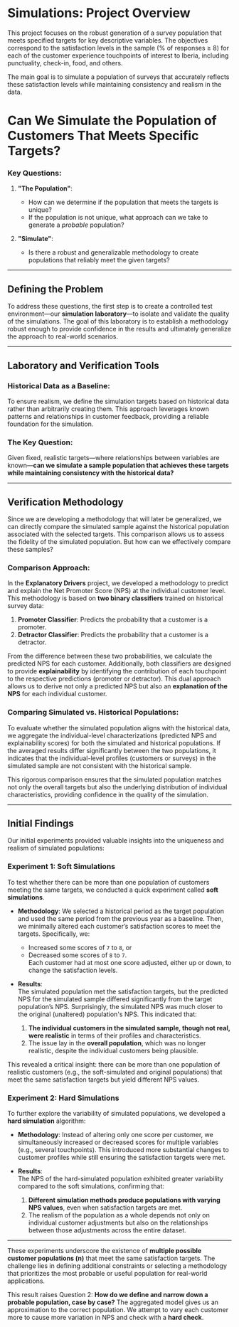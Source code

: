 # Simulations: Project Overview

This project focuses on the robust generation of a survey population that meets specified targets for key descriptive variables. The objectives correspond to the satisfaction levels in the sample (% of responses ≥ 8) for each of the customer experience touchpoints of interest to Iberia, including punctuality, check-in, food, and others.

The main goal is to simulate a population of surveys that accurately reflects these satisfaction levels while maintaining consistency and realism in the data.

# Can We Simulate the Population of Customers That Meets Specific Targets?

### Key Questions:

1. **"The Population"**:  
   - How can we determine if the population that meets the targets is unique?  
   - If the population is not unique, what approach can we take to generate a *probable* population?

2. **"Simulate"**:  
   - Is there a robust and generalizable methodology to create populations that reliably meet the given targets?  

---

## Defining the Problem

To address these questions, the first step is to create a controlled test environment—our **simulation laboratory**—to isolate and validate the quality of the simulations. The goal of this laboratory is to establish a methodology robust enough to provide confidence in the results and ultimately generalize the approach to real-world scenarios.  

---

## Laboratory and Verification Tools

### Historical Data as a Baseline:  
To ensure realism, we define the simulation targets based on historical data rather than arbitrarily creating them. This approach leverages known patterns and relationships in customer feedback, providing a reliable foundation for the simulation.

### The Key Question:  
Given fixed, realistic targets—where relationships between variables are known—**can we simulate a sample population that achieves these targets while maintaining consistency with the historical data?**

---

## Verification Methodology

Since we are developing a methodology that will later be generalized, we can directly compare the simulated sample against the historical population associated with the selected targets. This comparison allows us to assess the fidelity of the simulated population. But how can we effectively compare these samples?  

### Comparison Approach:  
In the **Explanatory Drivers** project, we developed a methodology to predict and explain the Net Promoter Score (NPS) at the individual customer level. This methodology is based on **two binary classifiers** trained on historical survey data:  

1. **Promoter Classifier**: Predicts the probability that a customer is a promoter.  
2. **Detractor Classifier**: Predicts the probability that a customer is a detractor.  

From the difference between these two probabilities, we calculate the predicted NPS for each customer. Additionally, both classifiers are designed to provide **explainability** by identifying the contribution of each touchpoint to the respective predictions (promoter or detractor). This dual approach allows us to derive not only a predicted NPS but also an **explanation of the NPS** for each individual customer.  

### Comparing Simulated vs. Historical Populations:  
To evaluate whether the simulated population aligns with the historical data, we aggregate the individual-level characterizations (predicted NPS and explainability scores) for both the simulated and historical populations. If the averaged results differ significantly between the two populations, it indicates that the individual-level profiles (customers or surveys) in the simulated sample are not consistent with the historical sample.

This rigorous comparison ensures that the simulated population matches not only the overall targets but also the underlying distribution of individual characteristics, providing confidence in the quality of the simulation.

---

## Initial Findings

Our initial experiments provided valuable insights into the uniqueness and realism of simulated populations:

### Experiment 1: Soft Simulations
To test whether there can be more than one population of customers meeting the same targets, we conducted a quick experiment called **soft simulations**.  
- **Methodology**: We selected a historical period as the target population and used the same period from the previous year as a baseline. Then, we minimally altered each customer’s satisfaction scores to meet the targets. Specifically, we:
  - Increased some scores of `7` to `8`, or
  - Decreased some scores of `8` to `7`.  
  Each customer had at most one score adjusted, either up or down, to change the satisfaction levels.  

- **Results**:  
  The simulated population met the satisfaction targets, but the predicted NPS for the simulated sample differed significantly from the target population’s NPS. Surprisingly, the simulated NPS was much closer to the original (unaltered) population's NPS. This indicated that:
  1. **The individual customers in the simulated sample, though not real, were realistic** in terms of their profiles and characteristics.  
  2. The issue lay in the **overall population**, which was no longer realistic, despite the individual customers being plausible.  

This revealed a critical insight: there can be more than one population of realistic customers (e.g., the soft-simulated and original populations) that meet the same satisfaction targets but yield different NPS values.  

### Experiment 2: Hard Simulations
To further explore the variability of simulated populations, we developed a **hard simulation** algorithm:  
- **Methodology**: Instead of altering only one score per customer, we simultaneously increased or decreased scores for multiple variables (e.g., several touchpoints). This introduced more substantial changes to customer profiles while still ensuring the satisfaction targets were met.  

- **Results**:  
  The NPS of the hard-simulated population exhibited greater variability compared to the soft simulations, confirming that:
  1. **Different simulation methods produce populations with varying NPS values**, even when satisfaction targets are met.  
  2. The realism of the population as a whole depends not only on individual customer adjustments but also on the relationships between those adjustments across the entire dataset.

---

These experiments underscore the existence of **multiple possible customer populations (n)** that meet the same satisfaction targets. The challenge lies in defining additional constraints or selecting a methodology that prioritizes the most probable or useful population for real-world applications.


This result raises Question 2: **How do we define and narrow down a probable population, case by case?** The aggregated model gives us an approximation to the correct population. We attempt to vary each customer more to cause more variation in NPS and check with a **hard check**.




